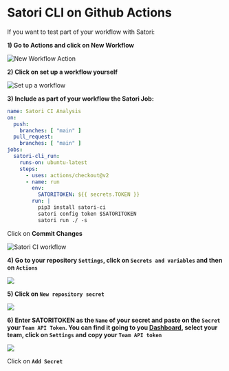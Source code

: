 # Satori CLI on Github Actions

If you want to test part of your workflow with Satori:

**1) Go to Actions and click on New Workflow**

![New Workflow Action](img/github_action_1.png)

**2) Click on set up a workflow yourself**

![Set up a workflow](img/github_action_2.png)


**3) Include as part of your workflow the Satori Job:**

```yml
name: Satori CI Analysis
on:
  push:
    branches: [ "main" ]
  pull_request:
    branches: [ "main" ]
jobs:
  satori-cli_run:
    runs-on: ubuntu-latest
    steps:
      - uses: actions/checkout@v2
      - name: run
        env:
          SATORITOKEN: ${{ secrets.TOKEN }}
        run: |
          pip3 install satori-ci
          satori config token $SATORITOKEN
          satori run ./ -s
```

Click on **Commit Changes**

![Satori CI workflow](img/github_action_3.png)

**4) Go to your repository `Settings`, click on `Secrets and variables` and then on `Actions`**

![](img/github_action_4.png)

**5) Click on `New repository secret`**

![](img/github_action_5.png)

**6) Enter SATORITOKEN as the `Name` of your secret and paste on the `Secret` your `Team API Token`. You can find it going to you [Dashboard](https://satori.ci/dashboard), select your team, click on `Settings` and copy your `Team API token`**

![](img/github_action_6.png)

Click on **`Add Secret`**
